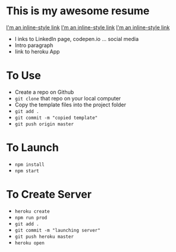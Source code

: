 

# This is my awesome resume

[I'm an inline-style link](https://www.linkedin.com)
[I'm an inline-style link](https://www.codepen.com)
[I'm an inline-style link](https://www.facebook.com)
- l inks to LinkedIn page, codepen.io ... social media
- Intro paragraph
- link to heroku App


# To Use

- Create a repo on Github
- `git clone` that repo on your local computer
- Copy the template files into the project folder
- `git add .`
- `git commit -m "copied template"`
- `git push origin master`

# To Launch

- `npm install`
- `npm start`

# To Create Server

- `heroku create`
- `npm run prod`
- `git add .`
- `git commit -m "launching server"`
- `git push heroku master`
- `heroku open`

